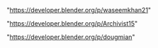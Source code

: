 "https://developer.blender.org/p/waseemkhan21"

"https://developer.blender.org/p/Archivist15"

"https://developer.blender.org/p/dougmian"

